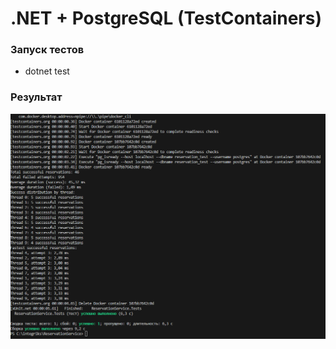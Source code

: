 # .NET + PostgreSQL (TestContainers)
### Запуск тестов
 - dotnet test

### Результат
 ![alt text](image.png)